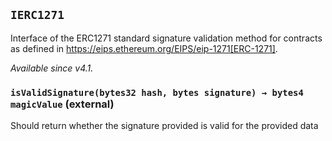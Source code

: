 ## `IERC1271`



Interface of the ERC1271 standard signature validation method for
contracts as defined in https://eips.ethereum.org/EIPS/eip-1271[ERC-1271].

_Available since v4.1._


### `isValidSignature(bytes32 hash, bytes signature) → bytes4 magicValue` (external)



Should return whether the signature provided is valid for the provided data





